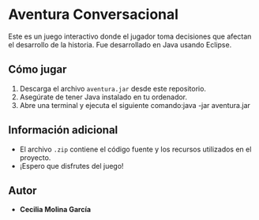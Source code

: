 # Aventura Conversacional

Este es un juego interactivo donde el jugador toma decisiones que afectan el desarrollo de la historia. Fue desarrollado en Java usando Eclipse.

## Cómo jugar
1. Descarga el archivo `aventura.jar` desde este repositorio.
2. Asegúrate de tener Java instalado en tu ordenador.
3. Abre una terminal y ejecuta el siguiente comando:java -jar aventura.jar



## Información adicional
- El archivo `.zip` contiene el código fuente y los recursos utilizados en el proyecto.
- ¡Espero que disfrutes del juego!

## Autor
- **Cecilia Molina García**



